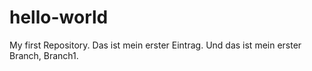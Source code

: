 # hello-world
My first Repository.
Das ist mein erster Eintrag.
Und das ist mein erster Branch, Branch1.

